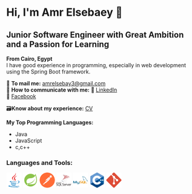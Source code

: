 # Hi, I'm Amr Elsebaey 👋
## Junior Software Engineer with Great Ambition and a Passion for Learning
**From Cairo, Egypt**  
I have good experience in programming, especially in web development using the Spring Boot framework.

📧 **To mail me:** [amrelsebay3@gmail.com](mailto:amrelsebay3@gmail.com)  
📧 **How to communicate with me:**
🔗 [LinkedIn](https://www.linkedin.com/in/amr-elsebaey/)  
🔗 [Facebook](https://www.facebook.com/amrelseba3y.1999)

🗃️**Know about my experience:** [CV](https://drive.google.com/file/d/14cMUCDrSslieqfjamkO6yU5lx-osVj97/view?usp=sharing)

**My Top Programming Languages:**  
- Java  
- JavaScript
- c,c++

### Languages and Tools:
<p>
  <img src="java-original.svg" alt="Java"  width="40" height="40"/>
    <img src="icons8-spring-boot.svg" alt="Spring Boot"  width="40" height="40"/>
    <img src="postman-icon-svgrepo-com.svg" alt="Postman"  width="40" height="40" />
    <img src="microsoft-sql-server-logo-svgrepo-com.svg" alt="MS SQL Server" width="40" height="40" />
    <img src="mysql-original-wordmark.svg" alt="MySQL"  width="40" height="40"/>
    <img src="c-cpp.svg" alt="C++"  width="40" height="40"/>
  <img src="git.svg" alt="Git"  width="40" height="40"/>
</p>

